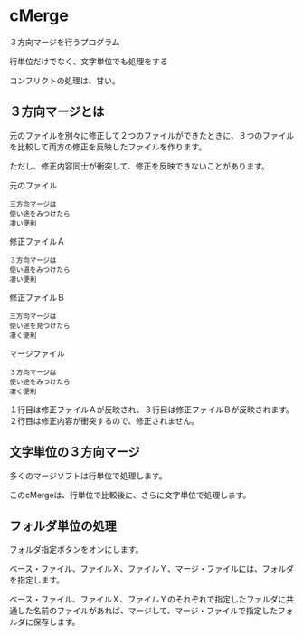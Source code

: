 # cMerge
３方向マージを行うプログラム

行単位だけでなく、文字単位でも処理をする

コンフリクトの処理は、甘い。

## ３方向マージとは
元のファイルを別々に修正して２つのファイルができたときに、３つのファイルを比較して両方の修正を反映したファイルを作ります。

ただし、修正内容同士が衝突して、修正を反映できないことがあります。

元のファイル
```
三方向マージは
使い途をみつけたら
凄い便利
```

修正ファイルＡ
```
３方向マージは
使い道をみつけたら
凄い便利
```

修正ファイルＢ
```
三方向マージは
使い途を見つけたら
凄く便利
```

マージファイル
```
３方向マージは
使い途をみつけたら
凄く便利
```

１行目は修正ファイルＡが反映され、３行目は修正ファイルＢが反映されます。
２行目は修正内容が衝突するので、修正されません。

## 文字単位の３方向マージ

多くのマージソフトは行単位で処理します。

このcMergeは、行単位で比較後に、さらに文字単位で処理します。

## フォルダ単位の処理

フォルダ指定ボタンをオンにします。

ベース・ファイル、ファイルＸ、ファイルＹ、マージ・ファイルには、フォルダを指定します。

ベース・ファイル、ファイルＸ、ファイルＹのそれぞれで指定したファルダに共通した名前のファイルがあれば、マージして、マージ・ファイルで指定したフォルダに保存します。
